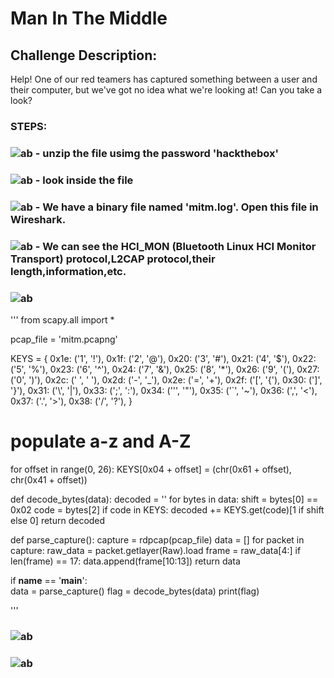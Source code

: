 # Man In The Middle
## Challenge Description:
Help! One of our red teamers has captured something between a user and their computer, but we've got no idea what we're looking at! Can you take a look?

### STEPS:
### ![ab](https://github.com/user-attachments/assets/2ab2f2c6-2848-4763-879e-b8502a393ce8) - unzip the file usimg the password 'hackthebox'
### ![ab](https://github.com/user-attachments/assets/9bc335a7-ca3f-4715-b597-0531b00803c0) - look inside the file
### ![ab](https://github.com/user-attachments/assets/542877e5-67af-4055-acce-d065c60f46c0) - We have a binary file named 'mitm.log'. Open this file in Wireshark.
### ![ab](https://github.com/user-attachments/assets/eb588a3a-d3a7-4f7a-801c-a19f09292cb6) - We can see the HCI_MON (Bluetooth Linux HCI Monitor Transport) protocol,L2CAP protocol,their length,information,etc.
### ![ab](https://github.com/user-attachments/assets/1fd5f885-3f50-4cb6-ad69-e5d542b08f53)

'''
from scapy.all import *

pcap_file = 'mitm.pcapng'

KEYS = {
    0x1e: ('1', '!'),
    0x1f: ('2', '@'),
    0x20: ('3', '#'),
    0x21: ('4', '$'),
    0x22: ('5', '%'),
    0x23: ('6', '^'),
    0x24: ('7', '&'),
    0x25: ('8', '*'),
    0x26: ('9', '('),
    0x27: ('0', ')'),
    0x2c: (' ', ' '),
    0x2d: ('-', '_'),
    0x2e: ('=', '+'),
    0x2f: ('[', '{'),
    0x30: (']', '}'),
    0x31: ('\\', '|'),
    0x33: (';', ':'),
    0x34: ('\'', '"'),
    0x35: ('`', '~'),
    0x36: (',', '<'),
    0x37: ('.', '>'),
    0x38: ('/', '?'),
}

# populate a-z and A-Z
for offset in range(0, 26):
    KEYS[0x04 + offset] = (chr(0x61 + offset), chr(0x41 + offset))


def decode_bytes(data):
    decoded = ''
    for bytes in data:
        shift = bytes[0] == 0x02
        code = bytes[2]
        if code in KEYS:
            decoded += KEYS.get(code)[1 if shift else 0]
    return decoded


def parse_capture():
    capture = rdpcap(pcap_file)
    data = []
    for packet in capture:
        raw_data = packet.getlayer(Raw).load
        frame = raw_data[4:]
        if len(frame) == 17:
            data.append(frame[10:13])
    return data


if __name__ == '__main__':    
    data = parse_capture()
    flag = decode_bytes(data)
    print(flag)

'''

### ![ab](https://github.com/user-attachments/assets/1c4e5a26-7913-45f5-b6b2-a20ab3e87c1d)
### ![ab](https://github.com/user-attachments/assets/0c223bf6-ac83-48c1-9bc9-d74349395198)

